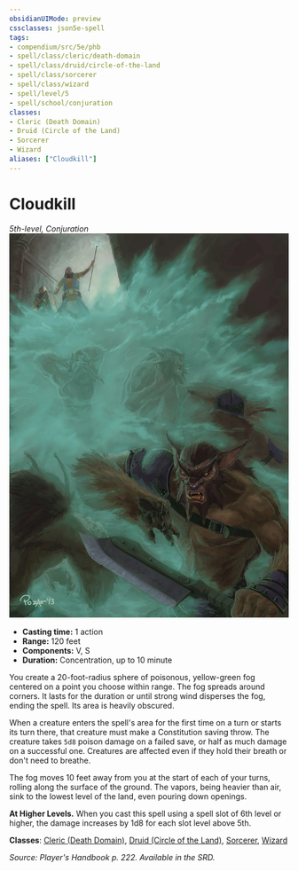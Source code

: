 ```yaml
---
obsidianUIMode: preview
cssclasses: json5e-spell
tags:
- compendium/src/5e/phb
- spell/class/cleric/death-domain
- spell/class/druid/circle-of-the-land
- spell/class/sorcerer
- spell/class/wizard
- spell/level/5
- spell/school/conjuration
classes:
- Cleric (Death Domain)
- Druid (Circle of the Land)
- Sorcerer
- Wizard
aliases: ["Cloudkill"]
---
```

# Cloudkill
*5th-level, Conjuration*  
![](https://raw.githubusercontent.com/5etools-mirror-2/5etools-img/main/spells/PHB/Cloudkill.webp#right)  

- **Casting time:** 1 action
- **Range:** 120 feet
- **Components:** V, S
- **Duration:** Concentration, up to 10 minute

You create a 20-foot-radius sphere of poisonous, yellow-green fog centered on a point you choose within range. The fog spreads around corners. It lasts for the duration or until strong wind disperses the fog, ending the spell. Its area is heavily obscured.

When a creature enters the spell's area for the first time on a turn or starts its turn there, that creature must make a Constitution saving throw. The creature takes `5d8` poison damage on a failed save, or half as much damage on a successful one. Creatures are affected even if they hold their breath or don't need to breathe.

The fog moves 10 feet away from you at the start of each of your turns, rolling along the surface of the ground. The vapors, being heavier than air, sink to the lowest level of the land, even pouring down openings.

**At Higher Levels.** When you cast this spell using a spell slot of 6th level or higher, the damage increases by 1d8 for each slot level above 5th.

**Classes**: [Cleric (Death Domain)](/3-Mechanics/CLI/classes/cleric-death-domain.md), [Druid (Circle of the Land)](/3-Mechanics/CLI/classes/druid-circle-of-the-land.md), [Sorcerer](/3-Mechanics/CLI/classes/sorcerer.md), [Wizard](/3-Mechanics/CLI/classes/wizard.md)

*Source: Player's Handbook p. 222. Available in the SRD.*